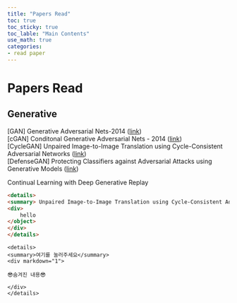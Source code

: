 ```yaml
---
title: "Papers Read"
toc: true
toc_sticky: true
toc_lable: "Main Contents"
use_math: true
categories:
- read paper
---
```




# Papers Read



## Generative

[GAN] Generative Adversarial Nets-2014 ([link](https://arxiv.org/abs/1406.2661))  <br/>
[cGAN] Conditonal Generative Adversarial Nets - 2014  ([link](https://arxiv.org/abs/1411.1784)) <br/>
[CycleGAN] Unpaired Image-to-Image Translation using Cycle-Consistent Adversarial Networks ([link](https://arxiv.org/abs/1703.10593))<br/>
[DefenseGAN] Protecting Classifiers against Adversarial Attacks using Generative Models ([link](https://arxiv.org/abs/1805.06605))<br/>

Continual Learning with Deep Generative Replay





```html
<details>
<summary> Unpaired Image-to-Image Translation using Cycle-Consistent Adversarial Networks </summary>
<div>
    hello
</object>
</div>
</details>
```





```
<details>
<summary>여기를 눌러주세요</summary>
<div markdown="1">       

😎숨겨진 내용😎

</div>
</details>
```
